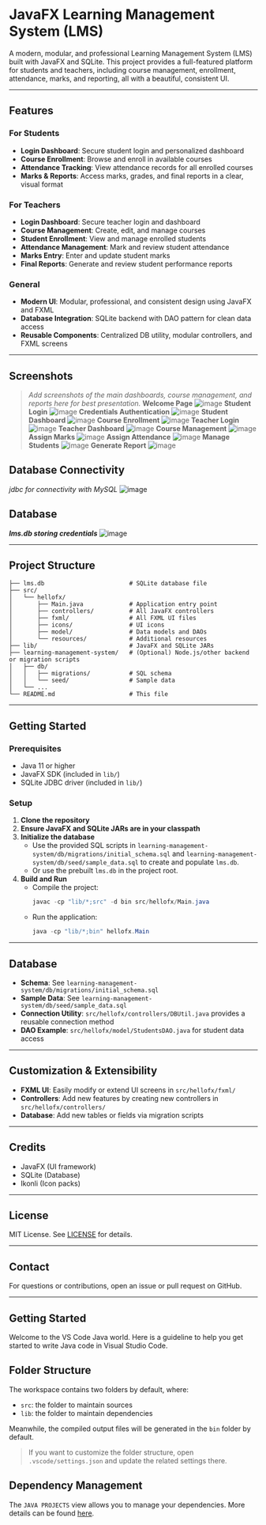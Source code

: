 # JavaFX Learning Management System (LMS)

A modern, modular, and professional Learning Management System (LMS) built with JavaFX and SQLite. This project provides a full-featured platform for students and teachers, including course management, enrollment, attendance, marks, and reporting, all with a beautiful, consistent UI.

---

## Features

### For Students
- **Login Dashboard**: Secure student login and personalized dashboard
- **Course Enrollment**: Browse and enroll in available courses
- **Attendance Tracking**: View attendance records for all enrolled courses
- **Marks & Reports**: Access marks, grades, and final reports in a clear, visual format

### For Teachers
- **Login Dashboard**: Secure teacher login and dashboard
- **Course Management**: Create, edit, and manage courses
- **Student Enrollment**: View and manage enrolled students
- **Attendance Management**: Mark and review student attendance
- **Marks Entry**: Enter and update student marks
- **Final Reports**: Generate and review student performance reports

### General
- **Modern UI**: Modular, professional, and consistent design using JavaFX and FXML
- **Database Integration**: SQLite backend with DAO pattern for clean data access
- **Reusable Components**: Centralized DB utility, modular controllers, and FXML screens

---

## Screenshots

> _Add screenshots of the main dashboards, course management, and reports here for best presentation._
> **Welcome Page**
![image](https://github.com/user-attachments/assets/29c7334c-bcbb-4a87-bca2-1cc473c37a06)
> **Student Login**
> ![image](https://github.com/user-attachments/assets/2bec90fd-8355-46e8-9217-50f723abae00)
> **Credentials Authentication**
> ![image](https://github.com/user-attachments/assets/a8f4b74c-8e60-4ef8-bce0-ef85e05d0a1a)
> **Student Dashboard**
> ![image](https://github.com/user-attachments/assets/be216237-5e95-4729-9808-d4a5195c7053)
> **Course Enrollment**
> ![image](https://github.com/user-attachments/assets/90026d38-2599-436f-b900-4dc61be52f1b)
> **Teacher Login**
> ![image](https://github.com/user-attachments/assets/562a5722-e656-42eb-b956-61e5b7c6fd02)
> **Teacher Dashboard**
> ![image](https://github.com/user-attachments/assets/33c08b01-f6a1-4b61-b7ac-2f70f3c3555c)
> **Course Management**
> ![image](https://github.com/user-attachments/assets/b9cec1ec-be3a-4b0a-894a-829039e6d5ed)
> **Assign Marks**
> ![image](https://github.com/user-attachments/assets/a07f8ce4-3f22-4859-88ce-ebdece7c82a3)
> **Assign Attendance**
> ![image](https://github.com/user-attachments/assets/60be7480-ddb7-4103-9866-753b76a959ac)
> **Manage Students**
> ![image](https://github.com/user-attachments/assets/940b94ad-3429-4b58-a913-9064c901d1e0)
> **Generate Report**
> ![image](https://github.com/user-attachments/assets/f0278615-947d-41d4-9a4e-16826cbe0762)










## Database Connectivity
*jdbc for connectivity with MySQL*
![image](https://github.com/user-attachments/assets/6951ab7e-7e2a-46c7-9dd5-3d78d4875874)

## Database
***lms.db storing credentials***
![image](https://github.com/user-attachments/assets/ff4c8ccb-67c4-45a4-a266-82c318b26b7b)




---

## Project Structure

```
├── lms.db                        # SQLite database file
├── src/
│   └── hellofx/
│       ├── Main.java             # Application entry point
│       ├── controllers/          # All JavaFX controllers
│       ├── fxml/                 # All FXML UI files
│       ├── icons/                # UI icons
│       ├── model/                # Data models and DAOs
│       └── resources/            # Additional resources
├── lib/                          # JavaFX and SQLite JARs
├── learning-management-system/   # (Optional) Node.js/other backend or migration scripts
│   ├── db/
│   │   ├── migrations/           # SQL schema
│   │   └── seed/                 # Sample data
│   └── ...
└── README.md                     # This file
```

---

## Getting Started

### Prerequisites
- Java 11 or higher
- JavaFX SDK (included in `lib/`)
- SQLite JDBC driver (included in `lib/`)

### Setup
1. **Clone the repository**
2. **Ensure JavaFX and SQLite JARs are in your classpath**
3. **Initialize the database**
   - Use the provided SQL scripts in `learning-management-system/db/migrations/initial_schema.sql` and `learning-management-system/db/seed/sample_data.sql` to create and populate `lms.db`.
   - Or use the prebuilt `lms.db` in the project root.
4. **Build and Run**
   - Compile the project:
     ```powershell
     javac -cp "lib/*;src" -d bin src/hellofx/Main.java
     ```
   - Run the application:
     ```powershell
     java -cp "lib/*;bin" hellofx.Main
     ```

---

## Database
- **Schema**: See `learning-management-system/db/migrations/initial_schema.sql`
- **Sample Data**: See `learning-management-system/db/seed/sample_data.sql`
- **Connection Utility**: `src/hellofx/controllers/DBUtil.java` provides a reusable connection method
- **DAO Example**: `src/hellofx/model/StudentsDAO.java` for student data access

---

## Customization & Extensibility
- **FXML UI**: Easily modify or extend UI screens in `src/hellofx/fxml/`
- **Controllers**: Add new features by creating new controllers in `src/hellofx/controllers/`
- **Database**: Add new tables or fields via migration scripts

---

## Credits
- JavaFX (UI framework)
- SQLite (Database)
- Ikonli (Icon packs)

---

## License
MIT License. See [LICENSE](LICENSE) for details.

---

## Contact
For questions or contributions, open an issue or pull request on GitHub.

---

## Getting Started

Welcome to the VS Code Java world. Here is a guideline to help you get started to write Java code in Visual Studio Code.

## Folder Structure

The workspace contains two folders by default, where:

- `src`: the folder to maintain sources
- `lib`: the folder to maintain dependencies

Meanwhile, the compiled output files will be generated in the `bin` folder by default.

> If you want to customize the folder structure, open `.vscode/settings.json` and update the related settings there.

## Dependency Management

The `JAVA PROJECTS` view allows you to manage your dependencies. More details can be found [here](https://github.com/microsoft/vscode-java-dependency#manage-dependencies).
